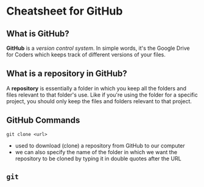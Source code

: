 # **Cheatsheet for GitHub**

## What is GitHub?
**GitHub** is a _version control system_. In simple words, it's the Google Drive for Coders which keeps track of different versions of your files.

## What is a repository in GitHub?
A **repository** is essentially a folder in which you keep all the folders and files relevant to that folder's use. Like if you're using the folder for a specific project, you should only keep the files and folders relevant to that project.

## GitHub Commands
```git clone <url>```
- used to download (clone) a repository from GitHub to our computer
- we can also specify the name of the folder in which we want the repository to be cloned by typing it in double quotes after the URL

```git ```
- 
